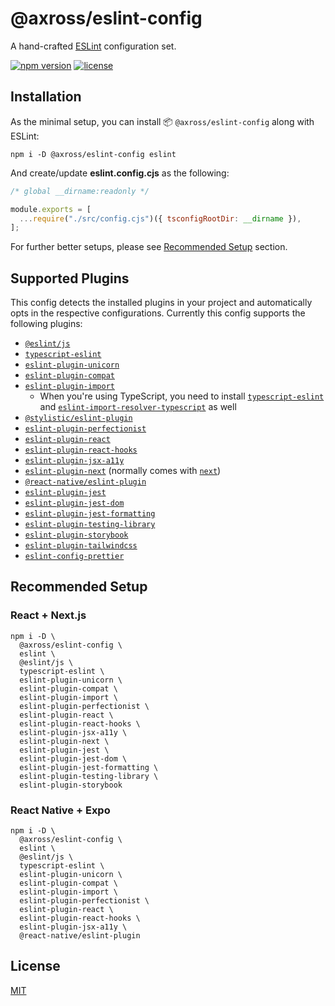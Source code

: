 # @axross/eslint-config

A hand-crafted [ESLint](https://eslint.org/) configuration set.

[![npm version](https://badge.fury.io/js/@axross%2Feslint-config.svg)](https://badge.fury.io/js/@axross%2Feslint-config) [![license](http://img.shields.io/badge/license-MIT-brightgreen.svg?style=flat)](LICENSE)

## Installation

As the minimal setup, you can install 📦 `@axross/eslint-config` along with ESLint:

```
npm i -D @axross/eslint-config eslint
```

And create/update **eslint.config.cjs** as the following:

```js
/* global __dirname:readonly */

module.exports = [
  ...require("./src/config.cjs")({ tsconfigRootDir: __dirname }),
];
```

For further better setups, please see [Recommended Setup](#recommended-setup) section.

## Supported Plugins

This config detects the installed plugins in your project and automatically opts in the respective configurations. Currently this config supports the following plugins:

- [`@eslint/js`](https://github.com/eslint/eslint/tree/main/packages/js)
- [`typescript-eslint`](https://typescript-eslint.io/)
- [`eslint-plugin-unicorn`](https://github.com/sindresorhus/eslint-plugin-unicorn)
- [`eslint-plugin-compat`](https://github.com/amilajack/eslint-plugin-compat)
- [`eslint-plugin-import`](https://github.com/import-js/eslint-plugin-import)
  - When you're using TypeScript, you need to install [`typescript-eslint`](https://typescript-eslint.io/) and [`eslint-import-resolver-typescript`](https://github.com/import-js/eslint-import-resolver-typescript) as well
- [`@stylistic/eslint-plugin`](https://eslint.style/)
- [`eslint-plugin-perfectionist`](https://perfectionist.dev/)
- [`eslint-plugin-react`](https://github.com/jsx-eslint/eslint-plugin-react)
- [`eslint-plugin-react-hooks`](https://github.com/facebook/react/tree/main/packages/eslint-plugin-react-hooks)
- [`eslint-plugin-jsx-a11y`](https://github.com/jsx-eslint/eslint-plugin-jsx-a11y)
- [`eslint-plugin-next`](https://github.com/vercel/next.js/tree/canary/packages/eslint-plugin-next) (normally comes with [`next`](https://nextjs.org/))
- [`@react-native/eslint-plugin`](https://github.com/facebook/react-native/tree/main/packages/eslint-plugin-react-native)
- [`eslint-plugin-jest`](https://github.com/jest-community/eslint-plugin-jest)
- [`eslint-plugin-jest-dom`](https://github.com/testing-library/eslint-plugin-jest-dom)
- [`eslint-plugin-jest-formatting`](https://github.com/dangreenisrael/eslint-plugin-jest-formatting)
- [`eslint-plugin-testing-library`](https://github.com/testing-library/eslint-plugin-testing-library)
- [`eslint-plugin-storybook`](https://github.com/storybookjs/eslint-plugin-storybook)
- [`eslint-plugin-tailwindcss`](https://github.com/francoismassart/eslint-plugin-tailwindcss)
- [`eslint-config-prettier`](https://github.com/prettier/eslint-config-prettier)

## Recommended Setup

### React + Next.js

```
npm i -D \
  @axross/eslint-config \
  eslint \
  @eslint/js \
  typescript-eslint \
  eslint-plugin-unicorn \
  eslint-plugin-compat \
  eslint-plugin-import \
  eslint-plugin-perfectionist \
  eslint-plugin-react \
  eslint-plugin-react-hooks \
  eslint-plugin-jsx-a11y \
  eslint-plugin-next \
  eslint-plugin-jest \
  eslint-plugin-jest-dom \
  eslint-plugin-jest-formatting \
  eslint-plugin-testing-library \
  eslint-plugin-storybook
```

### React Native + Expo

```
npm i -D \
  @axross/eslint-config \
  eslint \
  @eslint/js \
  typescript-eslint \
  eslint-plugin-unicorn \
  eslint-plugin-compat \
  eslint-plugin-import \
  eslint-plugin-perfectionist \
  eslint-plugin-react \
  eslint-plugin-react-hooks \
  eslint-plugin-jsx-a11y \
  @react-native/eslint-plugin
```

## License

[MIT](/LICENSE)
